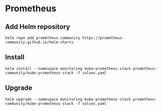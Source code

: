 # Prometheus

## Add Helm repository
```shell
helm repo add prometheus-community https://prometheus-community.github.io/helm-charts
```

## Install
```shell
helm install --namespace monitoring kube-prometheus-stack prometheus-community/kube-prometheus-stack -f values.yaml
```


## Upgrade
```shell
helm upgrade --namespace monitoring kube-prometheus-stack prometheus-community/kube-prometheus-stack -f values.yaml
```

